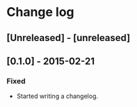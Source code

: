 # Change log

## [Unreleased] - [unreleased]

## [0.1.0] - 2015-02-21
### Fixed
- Started writing a changelog.